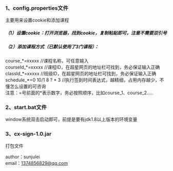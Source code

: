 ### 1、config.properties文件
主要用来设置cookie和添加课程
##### （1）设置cookie：打开浏览器，找到cookie，复制粘贴即可，注意不需要双引号
##### （2）添加课程方式（已默认使用了3门课程）：  
course_\*=xxxxx		//课程名称，可任意输入  
courseId_\*=xxxxx	//课程ID，在超星网页的地址栏可找到，务必保证输入正确  
classId_\*=xxxxx		//班级ID，在超星网页的地址栏可找到，务必保证输入正确  
schedule_\*=0 10/1 8 ? \* 3 //执行签到时间表达式，越精细，占用内存越少，不懂怎么设置的可咨询  
注意：=号前面的*表示数字，务必按照顺序，比如course_1、course_2.....

### 2、start.bat文件
window系统双击启动即可，前提是要有jdk1.8以上版本的环境变量

### 3、cx-sign-1.0.jar
打包文件


author：sunjulei  
email：1374856829@qq.com

